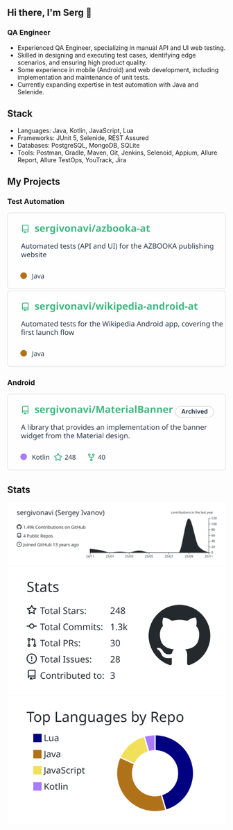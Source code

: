 ## Hi there, I'm Serg :wave:

### QA Engineer

* Experienced QA Engineer, specializing in manual API and UI web testing.
* Skilled in designing and executing test cases, identifying edge scenarios, and ensuring high product quality.
* Some experience in mobile (Android) and web development, including implementation and maintenance of unit tests.
* Currently expanding expertise in test automation with Java and Selenide.

## Stack

* Languages: Java, Kotlin, JavaScript, Lua
* Frameworks: JUnit 5, Selenide, REST Assured
* Databases: PostgreSQL, MongoDB, SQLite
* Tools: Postman, Gradle, Maven, Git, Jenkins, Selenoid, Appium, Allure Report, Allure TestOps, YouTrack, Jira

## My Projects

### Test Automation

<a href="https://github.com/sergivonavi/azbooka-at" title="azbooka-at">
  <picture>
    <source
      srcset="https://raw.githubusercontent.com/sergivonavi/sergivonavi/refs/heads/readme-stats/repo-azbooka-at-dark.svg"
      media="(prefers-color-scheme: dark)"
    />
    <source
      srcset="https://raw.githubusercontent.com/sergivonavi/sergivonavi/refs/heads/readme-stats/repo-azbooka-at-light.svg"
      media="(prefers-color-scheme: light), (prefers-color-scheme: no-preference)"
    />
    <img src="https://raw.githubusercontent.com/sergivonavi/sergivonavi/refs/heads/readme-stats/repo-azbooka-at-light.svg" alt="azbooka-at" />
  </picture>
</a>
<a href="https://github.com/sergivonavi/wikipedia-android-at" title="wikipedia-android-at">
  <picture>
    <source
      srcset="https://raw.githubusercontent.com/sergivonavi/sergivonavi/refs/heads/readme-stats/repo-wikipedia-android-at-dark.svg"
      media="(prefers-color-scheme: dark)"
    />
    <source
      srcset="https://raw.githubusercontent.com/sergivonavi/sergivonavi/refs/heads/readme-stats/repo-wikipedia-android-at-light.svg"
      media="(prefers-color-scheme: light), (prefers-color-scheme: no-preference)"
    />
    <img src="https://raw.githubusercontent.com/sergivonavi/sergivonavi/refs/heads/readme-stats/repo-wikipedia-android-at-light.svg" alt="wikipedia-android-at" />
  </picture>
</a>

### Android

<a href="https://github.com/sergivonavi/MaterialBanner" title="MaterialBanner">
  <picture>
    <source
      srcset="https://raw.githubusercontent.com/sergivonavi/sergivonavi/refs/heads/readme-stats/repo-material-banner-dark.svg"
      media="(prefers-color-scheme: dark)"
    />
    <source
      srcset="https://raw.githubusercontent.com/sergivonavi/sergivonavi/refs/heads/readme-stats/repo-material-banner-light.svg"
      media="(prefers-color-scheme: light), (prefers-color-scheme: no-preference)"
    />
    <img src="https://raw.githubusercontent.com/sergivonavi/sergivonavi/refs/heads/readme-stats/repo-material-banner-light.svg" alt="MaterialBanner" />
  </picture>
</a>

## Stats

<picture>
  <source
    srcset="https://raw.githubusercontent.com/sergivonavi/sergivonavi/refs/heads/master/profile-summary-card-output/react/0-profile-details.svg"
    media="(prefers-color-scheme: dark)"
  />
  <source
    srcset="https://raw.githubusercontent.com/sergivonavi/sergivonavi/refs/heads/master/profile-summary-card-output/graywhite/0-profile-details.svg"
    media="(prefers-color-scheme: light), (prefers-color-scheme: no-preference)"
  />
  <img src="https://raw.githubusercontent.com/sergivonavi/sergivonavi/refs/heads/master/profile-summary-card-output/graywhite/0-profile-details.svg" />
</picture>


<picture>
  <source
    srcset="https://raw.githubusercontent.com/sergivonavi/sergivonavi/refs/heads/master/profile-summary-card-output/react/3-stats.svg"
    media="(prefers-color-scheme: dark)"
  />
  <source
    srcset="https://raw.githubusercontent.com/sergivonavi/sergivonavi/refs/heads/master/profile-summary-card-output/graywhite/3-stats.svg"
    media="(prefers-color-scheme: light), (prefers-color-scheme: no-preference)"
  />
  <img src="https://raw.githubusercontent.com/sergivonavi/sergivonavi/refs/heads/master/profile-summary-card-output/graywhite/3-stats.svg" />
</picture>


<picture>
  <source
    srcset="https://raw.githubusercontent.com/sergivonavi/sergivonavi/refs/heads/master/profile-summary-card-output/react/1-repos-per-language.svg"
    media="(prefers-color-scheme: dark)"
  />
  <source
    srcset="https://raw.githubusercontent.com/sergivonavi/sergivonavi/refs/heads/master/profile-summary-card-output/graywhite/1-repos-per-language.svg"
    media="(prefers-color-scheme: light), (prefers-color-scheme: no-preference)"
  />
  <img src="https://raw.githubusercontent.com/sergivonavi/sergivonavi/refs/heads/master/profile-summary-card-output/graywhite/1-repos-per-language.svg" />
</picture>
